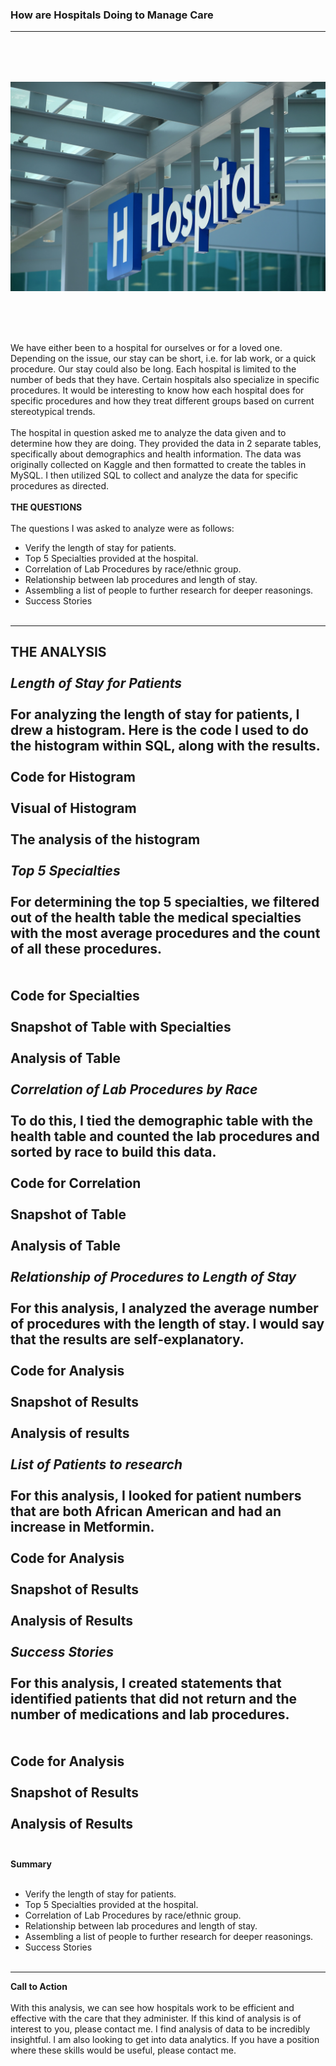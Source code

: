 ### How are Hospitals Doing to Manage Care
---
<br><br>
<img src="images/Hospital Image.jpg?raw=true"/>
<br><br>
---
<br><br>
We have either been to a hospital for ourselves or for a loved one.  Depending on the issue, our stay can be short, i.e. for lab work, or a quick procedure.  Our stay could also be long.  Each hospital is limited to the number of beds that they have.  Certain hospitals also specialize in specific procedures.  It would be interesting to know how each hospital does for specific procedures and how they treat different groups based on current stereotypical trends.
<br><br>
The hospital in question asked me to analyze the data given and to determine how they are doing.  They provided the data in 2 separate tables, specifically about demographics and health information. The data was originally collected on Kaggle and then formatted to create the tables in MySQL.  I then utilized SQL to collect and analyze the data for specific procedures as directed.
<br><br>
**THE QUESTIONS**
<br><br>
The questions I was asked to analyze were as follows:
- Verify the length of stay for patients.
- Top 5 Specialties provided at the hospital.
- Correlation of Lab Procedures by race/ethnic group.
- Relationship between lab procedures and length of stay.
- Assembling a list of people to further research for deeper reasonings.
- Success Stories 
<br><br>
---
**THE ANALYSIS**
<br><br>
_Length of Stay for Patients_
<br><br>
For analyzing the length of stay for patients, I drew a histogram.  Here is the code I used to do the histogram within SQL, along with the results.
<br><br>
Code for Histogram
<br><br>
Visual of Histogram
<br><br>
The analysis of the histogram
<br><br>
_Top 5 Specialties_
<br><br>
For determining the top 5 specialties, we filtered out of the health table the medical specialties with the most average procedures and the count of all these procedures.  
<br><br>
Code for Specialties
<br><br>
Snapshot of Table with Specialties
<br><br>
Analysis of Table
<br><br>
_Correlation of Lab Procedures by Race_
<br><br>
To do this, I tied the demographic table with the health table and counted the lab procedures and sorted by race to build this data.
<br><br>
Code for Correlation
<br><br>
Snapshot of Table
<br><br>
Analysis of Table
<br><br>
_Relationship of Procedures to Length of Stay_
<br><br>
For this analysis, I analyzed the average number of procedures with the length of stay.  I would say that the results are self-explanatory.
<br><br>
Code for Analysis
<br><br>
Snapshot of Results
<br><br>
Analysis of results
<br><br>
_List of Patients to research_
<br><br>
For this analysis, I looked for patient numbers that are both African American and had an increase in Metformin.
<br><br>
Code for Analysis
<br><br>
Snapshot of Results
<br><br>
Analysis of Results
<br><br>
_Success Stories_
<br><br>
For this analysis, I created statements that identified patients that did not return and the number of medications and lab procedures.  
<br><br>
Code for Analysis
<br><br>
Snapshot of Results
<br><br>
Analysis of Results
<br><br>
---
**Summary**
<br><br>
- Verify the length of stay for patients.
- Top 5 Specialties provided at the hospital.
- Correlation of Lab Procedures by race/ethnic group.
- Relationship between lab procedures and length of stay.
- Assembling a list of people to further research for deeper reasonings.
- Success Stories 
<br><br>
---
**Call to Action**
<br><br>
With this analysis, we can see how hospitals work to be efficient and effective with the care that they administer.  If this kind of analysis is of interest to you, please contact me.  I find analysis of data to be incredibly insightful.  I am also looking to get into data analytics.  If you have a position where these skills would be useful, please contact me.
